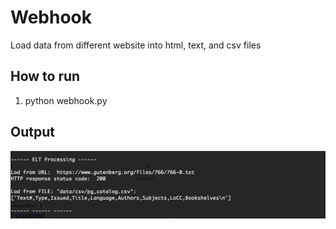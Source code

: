 **Webhook**
===
Load data from different website into html, text, and csv files

How to run
--

1. python webhook.py

Output
--

![OVH Spreadsheet|250](screenshot_100-3.png)
